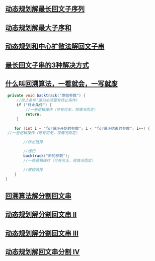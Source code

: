 ## [动态规划解最长回文子序列](https://mp.weixin.qq.com/s?__biz=MzU0ODMyNDk0Mw==&mid=2247490417&idx=1&sn=3b9b4e478126217116abe388087b7fe4&chksm=fb418851cc3601473805f1db0687bcc7f7b1cf1a73ae667e900ac2f43af3c2d15016fa8b7ca6&scene=21#wechat_redirect)

## [动态规划解最大子序和](https://mp.weixin.qq.com/s?__biz=MzU0ODMyNDk0Mw==&mid=2247489432&idx=2&sn=6e88498e416ed6cd93c702016c74d852&chksm=fb4184b8cc360dae36230766552209732035395792576c6bf78c556318531391974416f43b14&scene=21#wechat_redirect)



## [动态规划和中心扩散法解回文子串](https://mp.weixin.qq.com/s?__biz=MzU0ODMyNDk0Mw==&mid=2247490730&idx=1&sn=a8f462ae38e042db3456ead70c22b40b&chksm=fb418f8acc36069c3f2a3744a1851ea7a93603c905a275e07792456d4491338d5d2d79c0d542&scene=21#wechat_redirect)

## [最长回文子串的3种解决方式](https://mp.weixin.qq.com/s?__biz=MzU0ODMyNDk0Mw==&mid=2247490210&idx=1&sn=cc00d257f16cc31d58fa2f8ddd1ba18e&chksm=fb418982cc360094b6f90ca872e4e08a61e33ca0802d602233e1df3588bb0d01c928ffff1a1d&scene=21#wechat_redirect)

## [什么叫回溯算法，一看就会，一写就废](https://mp.weixin.qq.com/s/yQm53cyiFiJ7NI-lFEa1UA)

```java
 private void backtrack("原始参数") {
     //终止条件(递归必须要有终止条件)
     if ("终止条件") {
         //一些逻辑操作（可有可无，视情况而定）
         return;
     }
 
    for (int i = "for循环开始的参数"; i < "for循环结束的参数"; i++) {
 //一些逻辑操作（可有可无，视情况而定）

        //做出选择

        //递归
        backtrack("新的参数");
        //一些逻辑操作（可有可无，视情况而定）

        //撤销选择
    }
}
```

## [回溯算法解分割回文串](https://mp.weixin.qq.com/s/4uuhRsFt92YDnF2BHs_vVA)

## [动态规划解分割回文串 II](https://mp.weixin.qq.com/s/cF_UMCxmv3zPQQj2zcR9tA)

## [动态规划解分割回文串 III](https://mp.weixin.qq.com/s/sGMZBvoh8O0REpelgNKyWA)

## [动态规划解回文串分割 IV](https://mp.weixin.qq.com/s?__biz=MzU0ODMyNDk0Mw==&mid=2247491609&idx=1&sn=1f3417cfca3fa23ff4ccdcc666b3896e&chksm=fb427339cc35fa2fcef1fd8332d00fd6ab9c2089b733a032ce0dbe267b8f7e1dd5a2defbe89a&scene=21#wechat_redirect)

